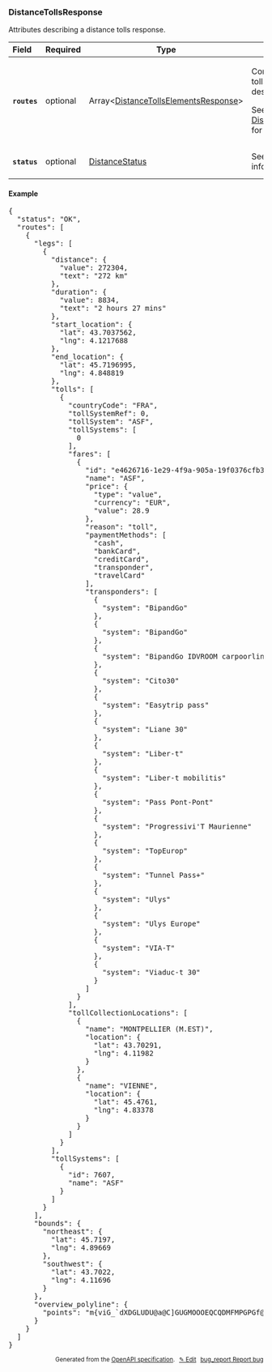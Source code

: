 <!--- This is a generated file, do not edit! -->
<!--- [START woosmap_http_schema_distancetollsresponse] -->
<h3 class="schema-object" id="DistanceTollsResponse">DistanceTollsResponse</h3>

Attributes describing a distance tolls response.

| Field                                                                                                      | Required | Type                                                                                                         | Description                                                                                                                                                                                                                              |
| :--------------------------------------------------------------------------------------------------------- | -------- | ------------------------------------------------------------------------------------------------------------ | ---------------------------------------------------------------------------------------------------------------------------------------------------------------------------------------------------------------------------------------- |
| <h4 id="DistanceTollsResponse-routes" class="add-link schema-object-property-key"><code>routes</code></h4> | optional | Array&lt;[DistanceTollsElementsResponse](#DistanceTollsElementsResponse "DistanceTollsElementsResponse")&gt; | <div class="ref-property-description"><p>Contains an array of routes with tolls informations from origin to destination</p><p>See <a href="#DistanceTollsElementsResponse">DistanceTollsElementsResponse</a> for more information.</div> |
| <h4 id="DistanceTollsResponse-status" class="add-link schema-object-property-key"><code>status</code></h4> | optional | [DistanceStatus](#DistanceStatus "DistanceStatus")                                                           | See [DistanceStatus](#DistanceStatus "DistanceStatus") for more information.                                                                                                                                                             |

<h4 class="schema-object-example" id="DistanceTollsResponse-example">Example</h4>

<pre class="notranslate lang-json prettyprint">{
  "status": "OK",
  "routes": [
    {
      "legs": [
        {
          "distance": {
            "value": 272304,
            "text": "272 km"
          },
          "duration": {
            "value": 8834,
            "text": "2 hours 27 mins"
          },
          "start_location": {
            "lat": 43.7037562,
            "lng": 4.1217688
          },
          "end_location": {
            "lat": 45.7196995,
            "lng": 4.848819
          },
          "tolls": [
            {
              "countryCode": "FRA",
              "tollSystemRef": 0,
              "tollSystem": "ASF",
              "tollSystems": [
                0
              ],
              "fares": [
                {
                  "id": "e4626716-1e29-4f9a-905a-19f0376cfb38",
                  "name": "ASF",
                  "price": {
                    "type": "value",
                    "currency": "EUR",
                    "value": 28.9
                  },
                  "reason": "toll",
                  "paymentMethods": [
                    "cash",
                    "bankCard",
                    "creditCard",
                    "transponder",
                    "travelCard"
                  ],
                  "transponders": [
                    {
                      "system": "BipandGo"
                    },
                    {
                      "system": "BipandGo"
                    },
                    {
                      "system": "BipandGo IDVROOM carpoorling"
                    },
                    {
                      "system": "Cito30"
                    },
                    {
                      "system": "Easytrip pass"
                    },
                    {
                      "system": "Liane 30"
                    },
                    {
                      "system": "Liber-t"
                    },
                    {
                      "system": "Liber-t mobilitis"
                    },
                    {
                      "system": "Pass Pont-Pont"
                    },
                    {
                      "system": "Progressivi'T Maurienne"
                    },
                    {
                      "system": "TopEurop"
                    },
                    {
                      "system": "Tunnel Pass+"
                    },
                    {
                      "system": "Ulys"
                    },
                    {
                      "system": "Ulys Europe"
                    },
                    {
                      "system": "VIA-T"
                    },
                    {
                      "system": "Viaduc-t 30"
                    }
                  ]
                }
              ],
              "tollCollectionLocations": [
                {
                  "name": "MONTPELLIER (M.EST)",
                  "location": {
                    "lat": 43.70291,
                    "lng": 4.11982
                  }
                },
                {
                  "name": "VIENNE",
                  "location": {
                    "lat": 45.4761,
                    "lng": 4.83378
                  }
                }
              ]
            }
          ],
          "tollSystems": [
            {
              "id": 7607,
              "name": "ASF"
            }
          ]
        }
      ],
      "bounds": {
        "northeast": {
          "lat": 45.7197,
          "lng": 4.89669
        },
        "southwest": {
          "lat": 43.7022,
          "lng": 4.11696
        }
      },
      "overview_polyline": {
        "points": "m{viG_`dXDGLUDU@a@C]GUGMOOOEQCQDMFMPGPGf@@\\H\\HPJHNF\\@N?RFTNNTVh@Rh@Nl@^zBXlAb@|A\\~@\\t@Rx@RhADl@?VCd@EZGTKRUZUL]FM?MCQISOcAaA]WwF{HcDoEgA}AkBoCeCyDuE_IqEkIoEiI_@s@gBiDmCkFkC_FmRw^sB_Ea@w@c@y@sDcHuH{NyDwH}AeD{AoDy@uBmBuFiAuDeA{DiAcFOq@w@eEk@cDs@iFo@}Fo@iI[oGSaHGmFCyEGaXGmHG}DKkEKmDWqG_@qHa@wGi@aHMsAMsAk@mGK}@i@yEKu@_@uCAKWgBU}ASoAUwAWaBgAkGm@iDWoAy@cDaAkDiAeDcAgCeAaCoAcCmAuBaCqDsAcB}@eA_BaBq@m@aCoBgBoAgBeAaAg@iBy@w@[}Bu@sM}D_Cy@gEiBmCuAaBaAwDcCs@i@sBcByAsAiBeBwB_CiBwBqCwDoAiBoCsEgAqBoBgEqAyCmA_DiAcDgAeDc@{Aq@aCu@}CQw@_AwEc@gCy@oFi@{EUgCUyCWsEOkDO{GAkHBsEB_BFoBLiDNsCf@{Hx@qLTsCdI{iAj@}INeEFcGAkDGyCUiFSqCk@cFQqA]uBw@}Dq@mCoAoEa@mAi@wAyAkDm@qAWe@}AmCw@iAgBcCoA{A_C_CwKyJaEkDiL_KsHwGwC_CsE_D_DkBmBcAmEcCeBkAwBcByAqAq@o@}AgB}AoBuAsBk@_AyAmCaAqBuAiDq@sB{@{CeDmL{@sCmB{FuBwF{BaFuAqC{@_BuBmDaBeCqBqCw@cAwAeBgAmA{CyCgD_D_BsAoC_CyG{FyByBuB_CmCaDcByBgCuDoBcDcIsNk@_A_BgCu@eAcByBmB{BaEmE_GiG_DcDwD}DmBmBsAuAcB}AoCcCcA}@s@k@}CcCgDeC{FcEuAeAmAiAmAiAuAyAiAsAe@o@sAoB}@{Au@uAw@_Bq@}AoAgDa@oAiAeEm@sCa@wB]yBUiBi@wEYuCg@{EEe@K_AGk@y@uHYeCGe@}AcMi@qDOaAeBoK{AcIwDiQwC}LqD}NkAaF}@_EuAmGo@sC_ByIWaBq@oD]oB[yBw@cFo@oDi@uDcBiKkB_LSqAw@yEc@_CcAyFo@iDiA{Fm@aDmA_GsDuPGYoCeL_CcJqAwEw@sC_DuKoC}ImCmIgAcDmAiDyDmKaDqIeDiI_@{@Ui@eAkCeEwJuSoe@iFyLmCsGkDwI}FsOSk@kE_MoHoTgDsJSi@]}@gBgEyA_Ds@uA_BsCq@gAaCkD{BqCe@k@cDeDaB{AgA_AyBcBoAy@mBgAsBiAiEyBm@YsB{@aD}As@[eFaC_Bw@gCuA{B{AqCuBwBgByLsKmC_C_EoDgB_B_Ay@qO_NyFkFoAiAyE_E{I_IOMkSsQyDoDi@g@s@s@qCuCyBgCaDcEcCkDuBeDqBmDeC{EsAuCkBsEWq@{@}BgA{CmAqDcLg^wDuLiBaGe@wAuAmEwAsEwAwEgAyDgBgHw@uDq@wDqA{JW_CUaC_@iFc@}JQiH_@}RMeEWuGI}AWuD}@mK[_DeA{Im@qEeAmH}@sFs@cEeAsFkCaM_@cB{B_J_AmDiC_JcAcDuCuIwCcImAcDmCmG}BgFcCiFyCcGwCmFiB_DcDiFsEcHuHgLwC}EwAkCiBwDuBeF{AmEe@yAoAmE_BwG_AsEy@wEc@qCIk@w@iG{@_Ji@kHa@gG}@uOm@qJ_@cH]eGGoAi@qJGaAg@kIqAyUIuAEs@e@wHiAuO_@sEUyBi@_Fk@iEgAcHy@uEs@sDEQwAiGkAsEiA_Eu@cCwDaL{AaEuCmHeEwIkCkFiCuEcBuCkAmBsFoIgNyRiCqDeD_F_A}AkGaLuAcCy@{AcEsH}AsC[k@_Tc`@{@yAyFiKkDiGmCqE}A_CcDsEuBkCuBcC{BcCaAeA}BcCa@c@c@e@s@w@yAaBsD}EgBkC}AgC}C_GgA{BqBiE}AoD}BcF}BaFiA}B{Pg[aD}Fu@oAmIcOmB{CoAcByAeBuCwC_Aw@uAcAeBeAqDsBgFmCoCyAeC{AkCgBy@o@q@g@}AqA_EuDsCuC}CeDmEcF_D{D}CaEuEsGsCkEwDiGwD{G_@o@u@yAmA}BuAgCgBoDcAmBuAqCqBuDy@}A_BuC{CaFoBcDuFqIgK}NuB_DeA_BwBkDaAeBmCeF{AaDaCqF{ByFwBwFyBgGoAcD_C{FyAcD_AqByA_DcDyGaDaHwCaH{BaGsB{FiBuFmA_E}GmUqC{IaD_JoBcFqCuGaAyBmEiJoCmF_ByCcEmHyC_FcEqGkBuC_AsAsAoBm@y@eEwFeBcCqC_EiAeBkCiEm@eAm@gAuBgEkAyB_BiDmAuCyGuPeBiEm@yA]w@aCaFg@eA}AqCgB}CgCaEwCgEeEoFkByBqFcGwHkIsCkDmBgCcCiDeBoCw@mAcDmFyCqFsB}D}AcD_AuBy@wB}@mCq@_C_AcEe@gC[oB_@kCeAiIy@kFkAyFi@qBc@sAkBaFe@eAsAmCmAuBoBwCu@cAwCyDoFmHiBgCgAaBgDmFqBeDgB_DmCeFoB}D}B}E}AoDaA_CeEyKkAcDqBeGoBsGkBsG_E_OiBsGiBuFoAiDk@sAuAyC}AsCeBiCmCqDoAwAqBqBaA{@kCoBkBmAcCqAcAe@cAa@cA[gA[gAWkCe@kAOkCOmAEeA?oCHmAHkCViCZgFh@qBLaBFkBD}@CaAEeAK{@KiASmAYy@Y{Bw@aAc@c@QiCqAmE{BeEiBo@SqCm@cAO{AMw@Iu@C{A?yBD_AF}BVaCh@gAZeCx@cAb@uDzAgC`AeA\\eCp@cARyC`@w@FmADmC@}@CmCQqAQ{@OcAUiCs@oDsA{@]cBq@o@WsAm@iGgC_IcDi@S{@a@kQsH_FcCuBeA_CsAqD_CeCeB}BgB_CmB{BuBMMoBiBe@c@mAyAaBiB_AgAyEgG}KgO{BwCaCwC_@e@qCcDwBaCwA{A_DoCiCqBiBoAyA_A}BoAiAi@aBw@wCiAgCy@QGy@SwCs@}Cm@sB[iH}@cAIkBQ{D[}He@sCMo@?uE?aCDkF^u@HqBXkDn@iAViCn@mAb@y@PqBd@cDr@gC^cBR}ADmBB}BAeBKo@E}@MyAUuA[oBk@yAi@qCkA}DmBgG{CmB_AoBy@q@WgE}AqBm@sCs@{Be@mASiDa@oAIwAE_A?eBFuARiBd@k@RiB~@]Pu@j@]Tk@f@e@f@gAvAgA~Aa@p@wCxFcEbJkCnFq@rAcAjBs@hA{CzE}@fAgAnAyAxAYXo@j@_BrA}BbB}@l@cBbAsHjEkEbCoKjGoBbA}BbAq@XwChAoCjAm@VgHnCgBp@a@NcBf@c@TiGfCqDpAsLtEuJpDuDxAmAh@aBv@q@^yFlDmAz@eAt@qBnAmBpAmBlAmBpAkD|B{HdF{E~CaLpHeDtBmMxI{DhC[TmGdEuc@xYiAv@{FtDeGlEyBdBwD`DgE|DsDpDiBnBqElFqE|FmBlCiCxDqEjHcBvCaCnEIN{ChGaDhHuElLqBjFk@zAgCxGkBrEqArC}BtEq@nAiCbEkBdCmAvAeAfAkAdAgCpBqBjAmAn@gAf@{Bz@kBh@oB`@gAPiCVyCL_B@kC?yIMkCFyADwBNkAL_ANuB`@q@N{@RmA\\aAZoAf@kBx@{BlAsAx@wCrBwAhAmAfAeC`CmAnAaAbAiBrB}AfBcJzKuCfDsD|DuDnD{@r@uAhAwDrCiBnAiBhAoAr@}Ax@}HrDmJdEiDvA}Ap@kDrAyC`AgAXsCj@sATeBNsCPyDFqBEkCMqBOiSuBiBSiHu@mDg@uAYeBa@wBm@sBs@{CsAkBcAmAu@gMgIkTwN_SoMwDgC_C}Aa_@mVez@mj@yIgGsFcEcG_F{FiFyBuBsIqIwNeOm@m@}@_AkHqH{GaHqFqFwBoB{BeBw@k@aC}AeCuA_CgAaDoAaA[gAYkEaAeAOuBYgBOaFUiAEaGOgACw@Ac@Ac@?iEM_Sa@iCCmC@eBFoBHqALwAPeBZwAVwA^iA\\wAf@eBp@aBt@sDfBwJhF{FtCoFjCmD|AmBt@iBp@mDfAsA^cEdAiB\\mEt@{C`@kBR}@JoDZaDPmQnAaEV_OdAyG^oI`@_FRoDJgGRwGLoDDeJHiC@wX?iGCkMBoAByBFuCDiCFsBFa@BiADiHb@mBLsBN{Iz@iD`@mDd@iGbAcF|@qLbC{M|CgKxBoEv@uDl@uEn@gIz@sE`@gk@vEcCPmDXmD\\i`@`DcCT{Jv@oFd@gIl@gHf@_CNqJf@qELgB@yDD_HEaBCwDKwBKsBGsAKcEYkBQmBQgCYaH_AiEs@kAUk@Ki@Ke@I]ImCi@mEiAaHmBaEoAyHsC_DqAuDaBkAk@{F{CcHeEm@[oBoAyAeAsB{AyHoG}AuA_CuBeIcIiHeIkC{CcBuBk@q@yBiCmBuBqBsBsBsBgD}CgDoCyAiAaBkAgAw@mD{BoBiAeEwB}As@cCcAeE{AiCy@yC{@mCo@mE{@y@UcF_A_F_AkN{CuD{@oGgBcAY_AYUGqDiAwE_BeA]aBk@eEcBeBs@sEoBsDaBkFmCk@[gIkE{SuLqDmByCyAqCoAyEgBuFiB}Bk@mBe@{E_AuB[iEi@aCSaDSqEQwAEwCC}CCoIIeHIsJMoDGaLI{FIuDGaCEkX[mACuHW_Fa@iBSaEk@kASiDq@kAW_EkAiCy@aC{@w@YyAm@yCsAqBcAeFsCwDeC{AeAiFgE}AsAyAuAqCqC}@_Ao@u@oAwAsD{Ek@s@_@k@_AsAyBgDwC_Fs@kAwFiKaIsOgBeDmD_HwB{D}CqFaBmCiCaEyAyBcGeIaCyC{AgBeCqC_DgDeCeC{GiGwFsEqDkCmCkB_DqB_JiFo@]gFeCcCeA_CaAq@YqAg@_C_AsB{@cRyGkPqFu@UoImCQGoBm@uHyBkA]cMiDgHeBqEw@iCc@aEe@cDW{AIgEM_DGeD?wEFmCDgGTeFVwE\\sALwLlAuG|@_BVcKhByE`AsFrAyCt@eGdB{IpCe[rKgQhGWHq@VcLzDuE`B]Jg@PuAh@kAb@mHtC_Ab@aEbBiKvEsAp@sCtAeItDcEfB{DzAiDnAuBr@yDjA{Bl@{EhAeCn@aCd@qIxAsBZqBVsDb@aGj@oDXqDVmGZeFPwDHcEDmIBcHAoNCa@?uMCgQLaNRkJTsJZ_Md@yOx@mIXiCH_@?c@@oGBaCAkEIcFQsE[kHs@_@CwB[iC]{E{@oFiASESC{Bi@iEgAcJsBmGsAkFeAkDm@kEq@yGy@uCYsFc@uCWaJg@s@AsG[iE]q@EYA{@?wC?mCM_S{@s@CcGO}BMcBIkDMgEKmBC}B?yCDgAD_EVeBPkBVqB\\uDv@iCr@_Cv@mBr@gBt@mAj@yAt@cAj@{CfBsSdN}D~BiGfDsEtBwB|@}Aj@wFjBu@VeCr@}Bh@gCj@yDv@oEv@aJxAqHpA_MtBy@LkC\\uGx@kFh@cAHwF\\oDPqHLuDB{GGeEIgGWw@GwCOoSwA{Jw@yDa@gDi@y@MkCm@{Aa@qA[aCu@cEoAeF}AuAc@qFsAmEy@{B]aAKeCUyAKcEOoDC}B?aCFy@D_Kl@gBNmIf@sCJcEFcA?mFIoDQsAKcCWeC]sB[kBa@_B_@{Cw@sBo@qBq@}B_AsF_C_Bo@aGoCw@]qFeCkAg@yBaAeAc@u@[cNkGqAm@eCiAy@[kGqC_DuAm@[gJmEkDgB{CaBq@_@kBeAUMwBsAgFiDoA}@wDuCqF{EoBoBgAiA{@aAmCaD{CeEeBiCgEkH_B_Dy@gBwCeHuAyDQg@cAaDgBiGkB_IyAuHmAgH_Fc\\sA}HcAiF}@{DgA_E]kAaBiFa@kA_AcCu@iBs@_BaAwBkA_CeB_DoAwBoAmBmBmC_CwCY]]a@yB_C_B}AmFwEsD{CiUwQoQ{NuMmKcNsKaGiEoFmDcF{CuDqBqCuAkAi@o@[_EeBsAi@iE}A_IiC}MgE{FcBsEoAwBi@cBc@eDs@gEy@cCe@uQuCoFw@_m@iJs]gFkC]oWqDwFw@qC_@gd@gGgGw@yGw@uEc@iCSeDQeBGaCG{CEkA?{FFkDJwDRYBkE\\eBPg@FcH|@_QfCuDd@cEb@g@BsCRcDL}BB}E?yDKaCK}@G_CScCWuCa@qF_AsCm@YKUGiF{Ae@OsFiBgIuCg@Q{h@aRoE}AmG{ByCcA_A[s@Ww@Y_Cw@cA]mC_AiDaAyAc@oKoCsDo@mB]{AUkDe@qB[aBWmC[oB[wAU{B]oIoAeC]gBUwAQcAK}@KyCWuEUgCKgEEmBBcGHwDL{G^}CLoCHsA?aCCgAE}C[oASwB_@iAWkA[gC{@uAi@u@[yBkAcBeAeCaByBcBiCsBiByAi@_@iG}E]YcIkGcBoAo@i@mDgDs@y@wE_Gm@o@cB}Aw@o@w@k@yEiCeBq@iA]cAWaAQuC[cI]gFUaFYuBWgASwFoAsBa@}@MaAIgACy@?aBHsAL}@Lc@LeBf@aA`@]RcDjBsAn@cBl@wBj@q@LuAP{O~AcAH_BRmBPaBViB\\}LrCkBd@mBh@s@RyAh@aA`@oB|@eBz@wBlAi@TmAd@gAZuAXgAL{AHqB@oCQ_AIiAUkDu@sEaAuA[oAU_B[s@MkB]y@KeAImACu@Ci@?g@@yADeBNaC^qBd@YHoAf@q@Tu@\\yB|@qIlD_DlAsBr@QD[H}@XeB^uB`@aBT_CX_BN_AFuAFaCDeIFqGLaBL_CZoAPyBd@k@LiAZcBf@uBx@mB|@{PlJwDjBuD`Bs@VcA`@}Ah@yEvAyDz@iB\\w@LkDh@eAPsCV{CTqBJo@BaGJyDAmR]iJQoEIsIMgC?uA@kELcBJg@BaY~AyAFmFXmCL}BFsCFmEBuC?o@A{CCiAEoHWkIo@{Eg@yEk@mGeAuN}CuGyAwDs@wB]iAOyEg@uF[mEKuCAiA@mFL{CLoBJeDTkY|AsWzAa@BiBL{BR_D`@uDp@wCn@sDbA{DrAqDzA_ErB}@d@iAn@aCzAyAbAsAbAcDrC}ApAsDhD{@z@{@t@[RiAx@mAr@o@Z]Pq@^y@X{@XiDr@cCV_DLuEM_Dc@iBc@qA_@_A_@]O{Aw@m@]w@g@wB_ByAuAuA{AcBuBqGwI}@oAgD{Dk@m@gDyCoAeAkBsAkAs@{@i@kAo@mAm@{B_AqBq@cBk@yAa@wA[{AWgBUeEa@cCOeCIcCBeBJkD^oARcK`C_BPmANyALyABsBAgBG}AKsDg@qDcAoDuAiDkBwEgDqB{AeL}IgHuFwJsHsJuHyAsAiBgBiAmAqCcDiC_DuCuDiDgEgBuBiAmAsAoAgCyBoCkBeC}AQKSKiDwA{B{@{Cw@wB]_Ca@yE[kBE_DBsEZeFr@sq@rOaOhDyDdA}Af@yAh@_C`AaBv@wEdC_HzDkB|@{B|@kBl@_AVmAXyB`@aCZkAJcBHiCDsB?sCCo@C_BAcDIgLYiHMk@AiGO{BGmBCk@CoFMO?Y?a^s@iJWaEG}BAeE@}AD{BLiBPgCZwAToAVyCv@}Br@yBx@oBx@mB~@{@f@yAz@uDfCiBzA[XUR}ArA}ApAmAbA_BhAsBpAu@^cBv@uAd@mAZsCd@wAPwCd@qAV_AViA^}An@}Av@cAl@sBxAuAjAyEjEgF|EuBdBeAv@y@h@w@d@}Ar@eA^]Lo@Rm@PwAZ{@LsBPoBHwA@yBK_AGu@MgB[mBe@wBs@y@[}Ae@uBi@}AYkBUeCKgBBu@@aBJqBVkAT_Bb@y@Xm@RyBbAiAn@aAn@sAbA{BtBy@~@q@z@qAhBe@r@W`@qAdCm@tAaAbCs@xBaAjDi@dCiA~Es@lC]tAg@xA_BzDe@`As@tAo@dA}AxBk@r@iBnBw@r@w@p@mBrA}BpAgAd@aA^w@VkBh@_Cp@yN~D}CdA_C|@uBz@aDxAgCrAqDtBoAv@eBjAa@VqCrBeCtBmAlA_BfBqA`BwBtCsDbFwAhBgAjAcAdAyArA_Av@kBvAo@b@yCdB}BhAsCnA}VjKeBv@uAr@g@ZQH}AbA_Ar@u@l@u@r@aBjBmA|A_AtAw@pAmA~B_AnBsCnFsAxBcAzA{@fAmCtCkBbBkA`ASLyAdAe@XuCzAoBx@eCx@sCp@}@RiCZeBLkCDwCEqBKcBMcZiCcIs@cCQkCMuAEiCCiA@oDL}DXyDj@qCj@qBh@sC|@wChAk@ViB~@gBbAaB`AgAr@eBrAk@^oB|AwE`EuBjBqAhA{BnBqC~BoNzLwEdEkGjF{F`FiA~@eAr@_@VeAn@q@\\mBx@qBn@iBb@s@LiBRy@FsBF{BEgCSmBYaCi@oBc@kPiEoE_A}@MwAK}@Cs@Cg@?cCFmBNgBVwBd@gBh@iBt@i@VmAp@{AbAmA~@{AxAyA|Aq@x@iA|AsB`D_FlHoBxCmCxD{AjBiApAmDfDy@r@qCpBmAv@sAt@ULsB`AqAd@}Ah@eAZ{A^aBZ_CZ_DXsAFc@?oB?eCE_IYeACoLe@oO]oACyB@qD?aFFcJH}@B_IZS@iCNkEVwJx@{Db@wKtAuHlA_[tFyB^iJdBmJbBk`@bHmB`@]Hk@JgFbA{J|AcCZkAJeAJcEN{C@kBCkCKqAIcCSoBWmRwBqDe@_Eo@qFkAaB]oMsCcGkAaBQkACgBDg@FsARuA\\aBl@}Az@kA|@g@f@oErEsAjAc@ZgAp@cBv@{@V_APaALmAHaA?aAGyAKy@McC]oBW_Fs@sAOwG{@qBQiBIgBIqAAsAAmA@aBDsFXqABgCAcDMoBO_AKyB[aBYyA[aBe@_EkA}@[yB_A}@a@qCwAwBsAqA{@cBmA{AmAo@i@yBuBwZgYuDiDyBqBiG{F_EwDwCoCkEaEaA{@gAgA_A}@sCmCg@e@_FsEaQ_PSQmAcA{CsBk@c@qAo@kAi@cAc@{@[s@UyBm@wBa@{AS_CSiAGoC?kA@u@BuBLiBToB\\aCj@mA`@kBt@mAh@_A`@c@Tk@V_@PmAh@oLfFq@VaDdAkCn@wB`@{C`@wBL}@BiBDgA?iAGqDY_BQoASqEy@eEaAeIcBwIkBgLeCqQsDgCm@_B[oGsA{D}@aCe@aDs@mLcCgDs@kNyCcHwA{GyAiE_AcEy@qCe@qFw@_Ee@}AOuKu@w@EiGU{BIoDA{BAq@@iCB{@BmCH{BF_@@_@@qDKeCMcAKo@KkBa@aAMs@Ko@Ai@Ck@BmALwCf@_AL}APc@@W?oFE_BIaAIs@MyA]iA[qFeBi@QsA]uAYmAMk@Ck@?iADe@DgAPc@JkA`@oAl@mGbDeBx@wAj@g@Pg@He@FkAHkA@qAIgAQeAYe@QcAe@iAs@a@[iAcAiAoAkAyAeFiHq@_AqC{Du@cAy@}@u@s@s@i@k@[eAa@cA[]Im@K[EmAMeAC}ABkBFgERwDHq@BoBDu@AoBKiB]_CeASKm@a@m@e@k@k@oA}Ae@q@]m@c@}@q@}ASi@[_AcAuCg@qAs@}Ak@eAw@oAg@o@}@cAkAkAgAaA_D_DqDcDwAwAu@cA]i@g@_Ac@}@{@wBqAaEoB}G]uA_EaN}@cCy@kBg@_Ai@{@kA{Ak@m@o@q@e@a@_BgA{@c@s@]s@Uy@W}AYuAKgHYoBQeAO_@KyAa@q@UaNkFyBu@eBc@m@M}AY}AOm@EeCCyA@_AF}ANaC`@}A`@qAd@aCdAeBbA{B~AuBbBoBdBuC|BoBnAeB`AaC`AuG|BoC`A{HhCaEvAc@TUJi@Xk@^a@Zu@r@w@`Ak@|@mAbCi@|Aa@~AQx@WfBIz@K|AIbC@tBPpFRjFBrA?fBE|AGdAMrAc@bDc@`Cg@~BqAfFs@hC{@lCu@rBy@zBoA~CKXKR}AtDa@x@qB`E}@bBGHeAjBiBzCiDdF{FzHcEfFoEdFyB`CkClCkDjDsElEuEfEyKtJa@Z{AlA{AlAoDrCyFhEyEfDqCfBqBjAuBdAkE`BkCfAeDdBgBhAm@b@wBbBo@j@yCxCuA|Ao@v@_@d@yAtBm@`Am@bAkAxBaApB{ApDi@tAiA`DeAtCu@fBiAxB_A|Ak@z@}BzCuBrBiA~@kAz@iAr@cAh@qAn@sDjBeHjDsHbDoDxAsEhBa@Rq@Tw@Ze@RwFnBgA`@sDnA}EzAwCr@cFpAqE`AoB^g@JgBVkEp@iEj@{AP_Ed@mAJoCPmCPkCLeC@cBIyBS{@Qy@Q}@WaBo@e@UoAs@_@WkByAwAsA_CcCmC_D{AoB{AuBiHmKyEgGqDiEwCaDcCcCeE{D{DcDeCiBsDeCkBiA_FuCsGmDwGcDeEqBuCoAyFyB}JuD_UmIiEeB_Aa@kIuDgB{@mHuDiBcAs@_@qAw@cEcCkAs@kFqD}CyB{DaDi@c@s@m@WUaCqB}AuAq@o@iBgBmDmDyPaR_EeEw@w@qCwCoJcJiC}BkJgIyGsFiF{DgDaCoCgBaBaAaFgCgEkBeCeAgGuBwHuBsF}AiIiCyK{DeHsCgVmKkBs@mA_@eAWyBi@{Bc@gDi@_AKo@CWEkESi@AmBC{ABu@@}AFcEVs@FwKt@kHf@{BPuE\\c@FmAJy@Js@HqBV_Fr@o@J{PfCcBXu@LQBwAHo@J_AZ_A^g@RoAd@oAZoB`@eANcAHmADkAAsAMq@Mm@Qa@MqE{AcA]q@MuB[eAIqBIyA?_CJuBVmAT[DcAVcAZkG|BeCp@}AVcAH_@DsAFeK`@aHXiCHu@DwDToAHi@DaGRsCDiABoA?WAqAAe@?]KQGQKQOQUUk@I_@MiAKeBIsBKmEOmDE_AKwBUsFEs@MuCMoCSuD@W@sA?cAB]PaAKuBS]OYSQ[MOUc@c@]@_@Fa@V}@L}@HkBLS?gAFFxFLnL@rAB`C@n@BhA?RAl@yA`@QD"
      }
    }
  ]
}</pre>

<p style="text-align: right; font-size: smaller;">Generated from the <a data-label="openapi-github" href="https://github.com/woosmap/openapi-specification" title="Woosmap OpenAPI Specification" class="external">OpenAPI specification</a>.
<a data-label="openapi-github-woosmap-http-schema-distancetollsresponse" data-action="edit" style="margin-left: 5px;" href="https://github.com/woosmap/openapi-specification/blob/main/specification/schemas/DistanceTollsResponse.yml" title="Edit on GitHub">✎ Edit</a>
<a data-label="openapi-github-woosmap-http-schema-distancetollsresponse" data-action="bug" style="margin-left: 5px;" href="https://github.com/woosmap/openapi-specification/issues/new?assignees=&labels=type%3A+bug%2C+triage+me&template=bug_report.md&title=[schemas] Bug - DistanceTollsResponse" title="File bug for schemas on GitHub"><span class="material-icons">bug_report</span> Report bug</a>
</p>

<!--- [END woosmap_http_schema_distancetollsresponse] -->
